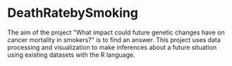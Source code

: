 # DeathRatebySmoking
The aim of the project "What impact could future genetic changes have on cancer mortality in smokers?" is to find an answer. This project uses data processing and visualization to make inferences about a future situation using existing datasets with the R language.
